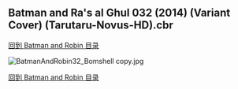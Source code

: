 ## Batman and Ra's al Ghul 032 (2014) (Variant Cover) (Tarutaru-Novus-HD).cbr


[回到 Batman and Robin 目录](https://github.com/alicewish/markdown/blob/master/series/Batman-Robin.md)


![BatmanAndRobin32_Bomshell copy.jpg](https://wx1.sinaimg.cn/large/6a9fdecagy1fq32ttxu08j21kw2f5hdt.jpg)

[回到 Batman and Robin 目录](https://github.com/alicewish/markdown/blob/master/series/Batman-Robin.md)

